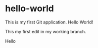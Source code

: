# hello-world
This is my first Git application. Hello World!

This my first edit in my working branch.

Hello
